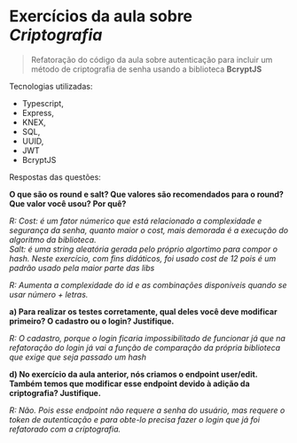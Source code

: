 # Exercícios da aula sobre *Criptografia*

> Refatoração do código da aula sobre autenticação para incluir um método de criptografia de senha usando a biblioteca **BcryptJS**

Tecnologias utilizadas:

- Typescript,
- Express,
- KNEX,
- SQL,
- UUID,
- JWT
- BcryptJS

Respostas das questões:

**O que são os round e salt? Que valores são recomendados para o round? Que valor você usou? Por quê?**

*R: Cost: é um fator númerico que está relacionado a complexidade e segurança da senha, quanto maior o cost, mais demorada é a execução do algoritmo da biblioteca.<br>
Salt: é uma string aleatória gerada pelo próprio algortimo para compor o hash.
Neste exercício, com fins didáticos, foi usado cost de 12 pois é um padrão usado pela maior parte das libs*

*R: Aumenta a complexidade do id e as combinações disponíveis quando se usar número + letras.*

**a) Para realizar os testes corretamente, qual deles você deve modificar primeiro? O cadastro ou o login? Justifique.**

*R: O cadastro, porque o login ficaria impossibilitado de funcionar já que na refatoração do login já vai a função de comparação da própria biblioteca que exige que seja passado um hash*

**d) No exercício da aula anterior, nós criamos o endpoint user/edit. Também temos que modificar esse endpoint devido à adição da criptografia? Justifique.**

*R: Não. Pois esse endpoint não requere a senha do usuário, mas requere o token de autenticação e para obte-lo precisa fazer o login que já foi refatorado com a criptografia.*